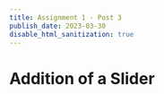 ```yaml
---
title: Assignment 1 - Post 3
publish_date: 2023-03-30
disable_html_sanitization: true
---
```


# Addition of a Slider